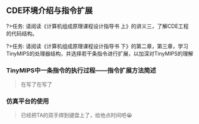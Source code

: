 ## CDE环境介绍与指令扩展

?>任务: 请阅读《计算机组成原理课程设计指导书 上》的讲义三，了解CDE工程的代码结构。

?>任务: 请阅读《计算机组成原理课程设计指导书 下》的第二章，第三章，学习TinyMIPS的处理器结构，并选择若干条指令进行扩展，以加深对TinyMIPS的理解

### TinyMIPS中一条指令的执行过程——指令扩展方法简述

> 在写了在写了

### 仿真平台的使用

> 已经把TA的双手焊到键盘上了，给他点时间吧:sob: